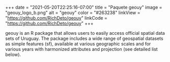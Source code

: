 +++
date = "2021-05-20T22:25:16-07:00"
title = "Paquete geouy"
image = "geouy_logo_b.png"
alt = "geouy"
color = "#263238"
linkView = "https://github.com/RichDeto/geouy"
linkCode = "https://github.com/RichDeto/geouy"
+++

geouy is an R package that allows users to easily access official spatial data sets of Uruguay. The package includes a wide range of geospatial datasets as simple features (sf), available at various geographic scales and for various years with harmonized attributes and projection (see detailed list below).
